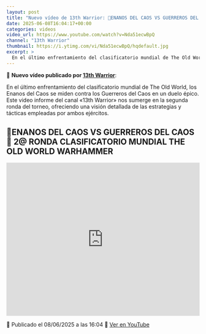 ```yaml
---
layout: post
title: "Nuevo vídeo de 13th Warrior: 🎲ENANOS DEL CAOS VS GUERREROS DEL CAOS🎲 2@ RONDA CLASIFICATORIO MUNDIAL THE OLD WORLD WARHAMMER"
date: 2025-06-08T16:04:17+00:00
categories: videos
video_url: https://www.youtube.com/watch?v=Nda51ecwBpQ
channel: "13th Warrior"
thumbnail: https://i.ytimg.com/vi/Nda51ecwBpQ/hqdefault.jpg
excerpt: >
  En el último enfrentamiento del clasificatorio mundial de The Old World, los Enanos del Caos se miden contra los Guerreros del Caos en un duelo épico. Este video informe del canal «13th Warrior» nos sumerge en la segunda ronda del torneo, ofreciendo una visión detallada de las estrategias y tácticas empleadas por ambos ejércitos.
---
```


🎥 **Nuevo vídeo publicado por [13th Warrior](https://www.youtube.com/channel/UCYOhXS04iLg68Sro80yF_1w)**:

En el último enfrentamiento del clasificatorio mundial de The Old World, los Enanos del Caos se miden contra los Guerreros del Caos en un duelo épico. Este video informe del canal «13th Warrior» nos sumerge en la segunda ronda del torneo, ofreciendo una visión detallada de las estrategias y tácticas empleadas por ambos ejércitos.

## 🎲ENANOS DEL CAOS VS GUERREROS DEL CAOS🎲 2@ RONDA CLASIFICATORIO MUNDIAL THE OLD WORLD WARHAMMER

<iframe width="100%" height="400" src="https://www.youtube.com/embed/Nda51ecwBpQ" frameborder="0" allowfullscreen></iframe>

📅 Publicado el 08/06/2025 a las 16:04
🔗 [Ver en YouTube](https://www.youtube.com/watch?v=Nda51ecwBpQ)
